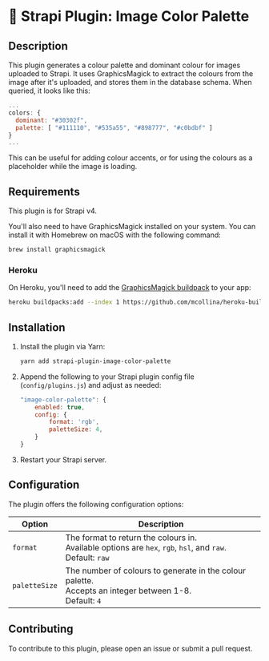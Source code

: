 # 🎨 Strapi Plugin: Image Color Palette

## Description

This plugin generates a colour palette and dominant colour for images uploaded to Strapi. It uses GraphicsMagick to extract the colours from the image after it's uploaded, and stores them in the database schema. When queried, it looks like this:

```javascript
...
colors: {
  dominant: "#30302f",
  palette: [ "#111110", "#535a55", "#898777", "#c0bdbf" ]
}
...
```

This can be useful for adding colour accents, or for using the colours as a placeholder while the image is loading.

## Requirements

This plugin is for Strapi v4.

You'll also need to have GraphicsMagick installed on your system. You can install it with Homebrew on macOS with the following command:

```bash
brew install graphicsmagick
```

### Heroku

On Heroku, you'll need to add the [GraphicsMagick buildpack](https://github.com/mcollina/heroku-buildpack-graphicsmagick) to your app:

```bash
heroku buildpacks:add --index 1 https://github.com/mcollina/heroku-buildpack-graphicsmagick.git
```

## Installation

1. Install the plugin via Yarn:

    ```bash
    yarn add strapi-plugin-image-color-palette
    ```

2. Append the following to your Strapi plugin config file (`config/plugins.js`) and adjust as needed:

    ```javascript
    "image-color-palette": {
        enabled: true,
        config: {
            format: 'rgb',
            paletteSize: 4,
        }
    }
    ```

3. Restart your Strapi server.

## Configuration
The plugin offers the following configuration options:

| Option        | Description                                                                                                       |
|---------------|-------------------------------------------------------------------------------------------------------------------|
| `format`      | The format to return the colours in.<br/>Available options are `hex`, `rgb`, `hsl`, and `raw`.<br/>Default: `raw` |
| `paletteSize` | The number of colours to generate in the colour palette.<br/>Accepts an integer between 1-8.<br/>Default: `4`     |

## Contributing
To contribute to this plugin, please open an issue or submit a pull request.